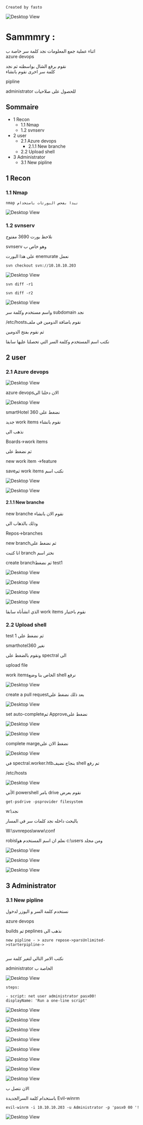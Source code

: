 ```
Created by fasto
```

![Desktop View](/img/wk/0.png)

# Sammmry :

 اثناء عملية جمع المعلومات نجد كلمة سر خاصة ب  
azure devops

نقوم  برفع الشال بواسطته ثم نجد   
كلمة سر اخرى نقوم بانشاء

pipline

administrator للحصول على صلاحيات 

## Sommaire

- 1 Recon
   - 1.1 Nmap
   - 1.2 svnserv
- 2 user
   - 2.1 Azure devops
      - 2.1.1 New branche
   - 2.2 Upload shell
- 3 Administrator
   - 3.1 New pipline


## 1 Recon

### 1.1 Nmap

```
nmap نبدا بفحص البورتات باستخدام
```
![Desktop View](/img/wk/1.png)

### 1.2 svnserv



  ‫نلاحظ بورت‬‬ 
  3690 مفتوح‫‬


svnserv وهو خاص ب 

على هذا البورت enemurate نعمل
```
svn checkout svn://10.10.10.203
```

![Desktop View](/img/wk/2.png)


```
svn diff -r1
```


```
svn diff -r2
```


![Desktop View](/img/wk/3.png)


واسم مستخدم وكلمة سر subdomain نجد




/etc/hostsنقوم باضافة الدومين في ملف





 ثم نقوم بفتح الدومين

 نكتب اسم المستخدم وكلمة السر التي تحصلنا عليها سابقا

## 2 user

### 2.1 Azure devops

![Desktop View](/img/wk/4.png)

azure devopsالان دخلنا الى

![Desktop View](/img/wk/5.png)


smartHotel 360 نضغط على

جديد work items نقوم بانشاء

نذهب الى

Boards->work items


ثم نضغط على


new work item ->feature


saveثم work items نكتب اسم


![Desktop View](/img/wk/6.png)


![Desktop View](/img/wk/7.png)


#### 2.1.1 New branche

‫
 نقوم الان بانشاء  new branche

وذلك بالذهاب الى

Repos->branches


new branchثم نضغط على

انا كتبت  branch نختر اسم


create branchثم نضغط test1  

![Desktop View](/img/wk/8.png)

![Desktop View](/img/wk/9.png)

![Desktop View](/img/wk/10.png)

![Desktop View](/img/wk/11.png)




الذي انشأناه سابقا work items نقوم باختيار


### 2.2 Upload shell


test 1 ثم نضغط على

smarthotel360 نغير

ونقوم بالضغط على spectral الى 

upload file

work itemsالخاص بنا وضع shell نرفع


![Desktop View](/img/wk/12.png)

create a pull requestبعد ذلك نضغط على





![Desktop View](/img/wk/13.png)

set auto-completeثم Approveنضغط على


![Desktop View](/img/wk/14.png)

![Desktop View](/img/wk/15.png)


complete margeنضغط الان على


![Desktop View](/img/wk/17.png)

في spectral.worker.htbبنجاح نضيف shell تم رفع

/etc/hosts


![Desktop View](/img/wk/19.png)


الأتي powershell بامر drive نقوم بعرض
```
get-psdrive -psprovider filesystem
```
w:\نجد

بالبحث داخله نجد كلمات سر
في المسار

W:\svnrepos\www\conf


robislنعلم ان اسم المستخدم هو c:\users ومن مجلد

![Desktop View](/img/wk/20.png)


![Desktop View](/img/wk/21.png)



![Desktop View](/img/wk/22.png)




## 3 Administrator

### 3.1 New pipline

 نستخدم كلمة السر و اليوزر لدخول 

azure devops


builds ثم peplines نذهب الى
```
new pipline - > azure repose->parsUnlimited-
>starterpipline->


```
 نكتب الامر التالي لتغير 
كلمة سر

administrator الخاصة ب

![Desktop View](/img/wk/23.png)

```
steps:

- script: net user administrator pasx00!
displayName: 'Run a one-line script'
```



![Desktop View](/img/wk/24.png)



![Desktop View](/img/wk/25.png)

![Desktop View](/img/wk/26.png)

![Desktop View](/img/wk/27.png)

![Desktop View](/img/wk/28.png)

![Desktop View](/img/wk/29.png)

![Desktop View](/img/wk/30.png)

![Desktop View](/img/wk/31.png)




الان نتصل ب


باستخدام كلمة السرالجديدة Evil-winrm

```
evil-winrm -i 10.10.10.203 -u Administrator -p 'pasx0 00 '!
```


![Desktop View](/img/wk/32.png)
